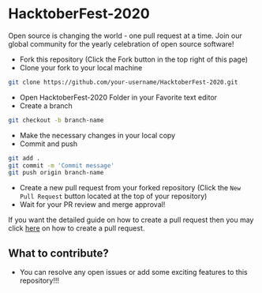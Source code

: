 # HacktoberFest-2020
Open source is changing the world - one pull request at a time.  Join our global community for the yearly celebration of open source software!


* Fork this repository (Click the Fork button in the top right of this page)
* Clone your fork to your local machine

```bash
git clone https://github.com/your-username/HacktoberFest-2020.git
```
* Open HacktoberFest-2020 Folder in your Favorite text editor
* Create a branch

```bash
git checkout -b branch-name
```

* Make the necessary changes in your local copy
* Commit and push

```bash
git add .
git commit -m 'Commit message'
git push origin branch-name
```
* Create a new pull request from your forked repository (Click the ```New Pull Request``` button located at the top of your repository)
* Wait for your PR review and merge approval!

If you want the detailed guide on how to create a pull request then you may click [here](https://www.digitalocean.com/community/tutorials/how-to-create-a-pull-request-on-github) on how to create a pull request.

## What to contribute?

* You can resolve any open issues or add some exciting features to this repository!!!
